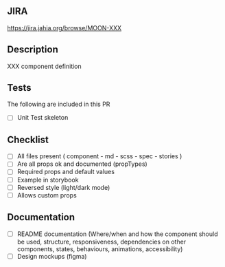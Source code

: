 <!--
When lists are present, the item can be:
 - Deleted: The item is not applicable to the PR
 - Unchecked: The item is not done yet, but should be done as part of the PR
 - Checked: The item has been done
-->

## JIRA

<!--
Please link the JIRA issue related to this PR.
You can replace "PROJECT" by your project name in this template, so only the issue number needs to be replaced by the PR author.
-->

https://jira.jahia.org/browse/MOON-XXX

## Description

XXX component definition

## Tests

The following are included in this PR

- [ ] Unit Test skeleton

## Checklist

<!--
This section contains a set of non-automated checks, it is there to remind you to think about some business critical topics.
If some are not applicable they could simply be deleted deleted.
If you need to provide more details, please use the description section.
-->

- [ ] All files present ( component - md - scss - spec - stories )
- [ ] Are all props ok and documented (propTypes)
- [ ] Required props and default values
- [ ] Example in storybook
- [ ] Reversed style (light/dark mode)
- [ ] Allows custom props

## Documentation

<!--
Indicate if you have been writing documentation has part of this change.
-->

- [ ] README documentation (Where/when and how the component should be used, structure, responsiveness, dependencies on other components, states, behaviours, animations, accessibility)
- [ ] Design mockups (figma)

